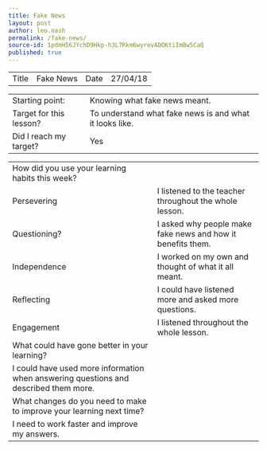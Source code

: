```yaml
---
title: Fake News
layout: post
author: leo.nash
permalink: /fake-news/
source-id: 1pdmH56JYchD9Hkp-h3L7Rkm6wyrovADOKtiImBw5CaQ
published: true
---
```

<table>
  <tr>
    <td>Title</td>
    <td>Fake News </td>
    <td>Date</td>
    <td>27/04/18</td>
  </tr>
</table>


<table>
  <tr>
    <td>Starting point:</td>
    <td>Knowing what fake news meant.</td>
  </tr>
  <tr>
    <td>Target for this lesson?</td>
    <td>To understand what fake news is and what it looks like.</td>
  </tr>
  <tr>
    <td>Did I reach my target? </td>
    <td>Yes</td>
  </tr>
</table>


<table>
  <tr>
    <td>How did you use your learning habits this week?</td>
    <td></td>
  </tr>
  <tr>
    <td>Persevering</td>
    <td>I listened to the teacher throughout the whole lesson.</td>
  </tr>
  <tr>
    <td>Questioning?</td>
    <td>I asked why people make fake news and how it benefits them.</td>
  </tr>
  <tr>
    <td>Independence</td>
    <td>I worked on my own and thought of what it all meant.</td>
  </tr>
  <tr>
    <td>Reflecting</td>
    <td>I could have listened more and asked more questions.</td>
  </tr>
  <tr>
    <td>Engagement</td>
    <td>I listened throughout the whole lesson.</td>
  </tr>
  <tr>
    <td>What could have gone better in your learning?</td>
    <td></td>
  </tr>
  <tr>
    <td>I could have used more information when answering questions and described them more.</td>
    <td></td>
  </tr>
  <tr>
    <td>What changes do you need to make to improve your learning next time?</td>
    <td></td>
  </tr>
  <tr>
    <td>I need to work faster and improve my answers.</td>
    <td></td>
  </tr>
</table>


